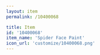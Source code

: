 ```yaml
---
layout: item
permalink: /10400068

title: Item
id: '10400068'
item_name: 'Spider Face Paint'
icon_url: 'customize/10400068.png'
---
```

